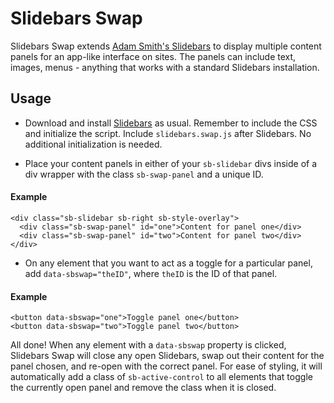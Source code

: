 # Slidebars Swap

Slidebars Swap extends [Adam Smith's Slidebars](http://plugins.adchsm.me/slidebars/) to display multiple content panels for an app-like interface on sites. The panels can include text, images, menus - anything that works with a standard Slidebars installation.

## Usage

- Download and install [Slidebars](https://github.com/adchsm/Slidebars) as usual. Remember to include the CSS and initialize the script. Include `slidebars.swap.js` after Slidebars. No additional initialization is needed.

- Place your content panels in either of your `sb-slidebar` divs inside of a div wrapper with the class `sb-swap-panel` and a unique ID.

#### Example

```
<div class="sb-slidebar sb-right sb-style-overlay">
  <div class="sb-swap-panel" id="one">Content for panel one</div>
  <div class="sb-swap-panel" id="two">Content for panel two</div>
</div>
```

- On any element that you want to act as a toggle for a particular panel, add `data-sbswap="theID"`, where `theID` is the ID of that panel.

#### Example

```
<button data-sbswap="one">Toggle panel one</button>
<button data-sbswap="two">Toggle panel two</button>
```

All done! When any element with a `data-sbswap` property is clicked, Slidebars Swap will close any open Slidebars, swap out their content for the panel chosen, and re-open with the correct panel. For ease of styling, it will automatically add a class of `sb-active-control` to all elements that toggle the currently open panel and remove the class when it is closed.